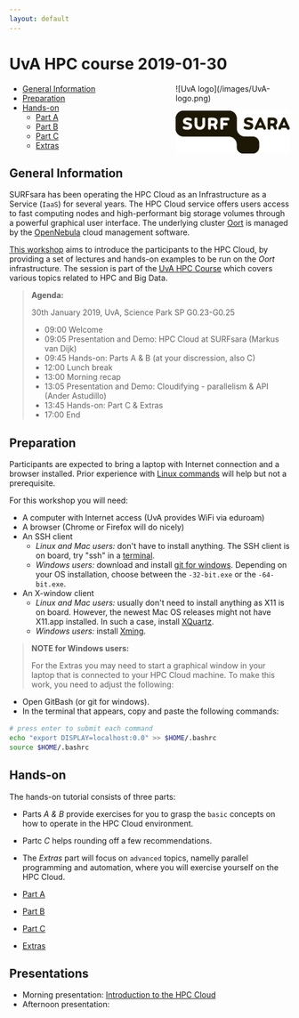 ```yaml
---
layout: default
---
```


# UvA HPC course 2019-01-30

<div style="float:right;max-width:205px;" markdown="1">
![UvA logo](/images/UvA-logo.png)

![SURFsara logo](/images/SURFsara_logo.png)
</div>

* [General Information](#general) <br>
* [Preparation](#preparation) <br>
* [Hands-on](#hands-on) <br>
  * [Part A](partA)
  * [Part B](partB)
  * [Part C](partC)
  * [Extras](extras)

## <a name="general"></a>General Information

SURFsara has been operating the HPC Cloud as an Infrastructure as a Service (`IaaS`) for several years. The HPC Cloud service offers users access to fast computing nodes and high-performant big storage volumes through a powerful graphical user interface. The underlying cluster [Oort](https://en.wikipedia.org/wiki/Oort_cloud) is managed by the [OpenNebula](http://opennebula.org/) cloud management software.

[This workshop](http://hpc.uva.nl/Workshops/article/110/8-HPC-Cloud) aims to introduce the participants to the HPC Cloud, by providing a set of lectures and hands-on examples to be run on the _Oort_ infrastructure. The session is part of the [UvA HPC Course](http://hpc.uva.nl/Workshops/) which covers various topics related to HPC and Big Data.

>**Agenda:**
>
>30th January 2019, UvA, Science Park SP G0.23-G0.25
>
> * 09:00 Welcome
> * 09:05 Presentation and Demo: HPC Cloud at SURFsara (Markus van Dijk)
> * 09:45 Hands-on: Parts A & B (at your discression, also C)
> * 12:00 Lunch break  
> * 13:00 Morning recap  
> * 13:05 Presentation and Demo: Cloudifying - parallelism & API (Ander Astudillo)
> * 13:45 Hands-on: Part C & Extras  
> * 17:00 End  


## <a name="preparation"></a>Preparation

Participants are expected to bring a laptop with Internet connection and a browser installed. Prior experience with [Linux commands](http://cli.learncodethehardway.org/book/) will help but not a prerequisite.

For this workshop you will need:

* A computer with Internet access (UvA provides WiFi via eduroam)
* A browser (Chrome or Firefox will do nicely)
* An SSH client
  * _Linux and Mac users:_ don't have to install anything. The SSH client is on board, try "ssh" in a [terminal](http://askubuntu.com/questions/38162/what-is-a-terminal-and-how-do-i-open-and-use-it).
  * _Windows users:_ download and install [git for windows](https://git-for-windows.github.io/). Depending on your OS installation, choose between the `-32-bit.exe` or the `-64-bit.exe`.
* An X-window client
  * _Linux and Mac users:_ usually don't need to install anything as X11 is on board. However, the newest Mac OS releases might not have X11.app installed. In such a case, install [XQuartz](http://xquartz.macosforge.org/landing/).
  * _Windows users:_ install [Xming](http://sourceforge.net/projects/xming/).

> **NOTE for Windows users:**
>
> For the Extras you may need to start a graphical window in your laptop that is connected to your HPC Cloud machine. To make this work, you need to adjust the following:  
>
* Open GitBash (or git for windows).
* In the terminal that appears, copy and paste the following commands: 
>
```sh
# press enter to submit each command
echo "export DISPLAY=localhost:0.0" >> $HOME/.bashrc
source $HOME/.bashrc
```

## <a name="hands-on"></a> Hands-on
The hands-on tutorial consists of three parts:

  * Parts *A & B* provide exercises for you to grasp the `basic` concepts on how to operate in the HPC Cloud environment. 
  * Partc *C* helps rounding off a few recommendations. 
  * The *Extras* part will focus on `advanced` topics, namelly parallel programming and automation, where you will exercise yourself on the HPC Cloud.

  * [Part A](partA)
  * [Part B](partB)
  * [Part C](partC)
  * [Extras](extras)

## <a name="presentations"></a> Presentations

  * Morning presentation: <span style="display:inline;" markdown="1">[Introduction to the HPC Cloud](20190130_cloud.pdf)</span>
  * Afternoon presentation: <span style="display:none;" markdown="1">[Cloudy systems](20180614_parallelism.pdf)</span>

<div style="display:none;" markdown="1">

## Assignment

[Download the assignment](assignment)

[Master students eligible to earn ECTS](http://hpc.uva.nl/Roadmaps/article/122/Distributed-systems-and-BigData-(6-ECTS)) must follow all the lectures and participate on all workshops associated to [UvA HPC Course](http://hpc.uva.nl/Workshops/). 
Access to the HPC Cloud service will remain available to the participants for **1 week** after the course. The [HPC Cloud course assignment](assignment) needs to be delivered by then via the UvA's Blackboard interface. Adam Belloum will then collect all assignments and make them available to the HPC Cloud team for evaluation.

Thus, make sure you have submitted your assignment before 23:59h next Thursday, 21st June.

</div>
